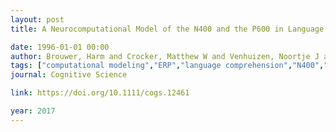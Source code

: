 ```yaml
---
layout: post
title: A Neurocomputational Model of the N400 and the P600 in Language Processing

date: 1996-01-01 00:00
author: Brouwer, Harm and Crocker, Matthew W and Venhuizen, Noortje J and Hoeks, John CJ
tags: ["computational modeling","ERP","language comprehension","N400","neural networks","P600","retrieval–integration account"]
journal: Cognitive Science

link: https://doi.org/10.1111/cogs.12461

year: 2017
---
```



